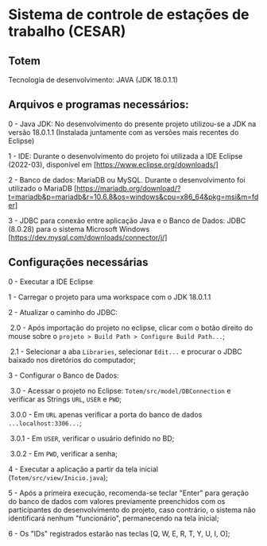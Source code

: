 # Sistema de controle de estações de trabalho (CESAR)

## Totem 

Tecnologia de desenvolvimento: JAVA (JDK 18.0.1.1)

## Arquivos e programas necessários:

0 - Java JDK: No desenvolvimento do presente projeto utilizou-se a JDK na versão 18.0.1.1 (Instalada juntamente com as versões mais recentes do Eclipse)

1 - IDE: Durante o desenvolvimento do projeto foi utilizada a IDE Eclipse (2022-03), disponível em [https://www.eclipse.org/downloads/]

2 - Banco de dados: MariaDB ou MySQL. Durante o desenvolvimento foi utilizado o MariaDB [https://mariadb.org/download/?t=mariadb&p=mariadb&r=10.6.8&os=windows&cpu=x86_64&pkg=msi&m=fder]

3 - JDBC para conexão entre aplicação Java e o Banco de Dados: JDBC (8.0.28) para o sistema Microsoft Windows [https://dev.mysql.com/downloads/connector/j/]

## Configurações necessárias

0 - Executar a IDE Eclipse

1 - Carregar o projeto para uma workspace com o JDK 18.0.1.1

2 - Atualizar o caminho do JDBC: 

​	2.0 - Após importação do projeto no eclipse, clicar com o botão direito do mouse sobre o `projeto > Build Path > Configure Build Path...`;

​	2.1 - Selecionar a aba `Libraries`, selecionar `Edit...` e procurar o JDBC baixado nos diretórios do computador;

3 - Configurar o Banco de Dados:

​	3.0 - Acessar o projeto no Eclipse: `Totem/src/model/DBConnection` e verificar as Strings `URL`, `USER` e `PWD`;

​		3.0.0 - Em `URL` apenas verificar a porta do banco de dados `...localhost:3306...`;

​		3.0.1 - Em `USER`, verificar o usuário definido no BD;

​		3.0.2 - Em `PWD`, verificar a senha;

4 - Executar a aplicação a partir da tela inicial (`Totem/src/view/Inicio.java`);

5 - Após a primeira execução, recomenda-se teclar "Enter" para geração do banco de dados com valores previamente preenchidos com os participantes do desenvolvimento do projeto, caso contrário, o sistema não identificará nenhum "funcionário", permanecendo na tela inicial;

6 - Os "IDs" registrados estarão nas teclas [Q, W, E, R, T, Y, U, I, O];

